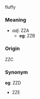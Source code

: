 fluffy
### Meaning
+ _adj_: ZZA
    + __eg__: ZZB

### Origin

ZZC

### Synonym

__eg__: ZZD

+ ZZE


